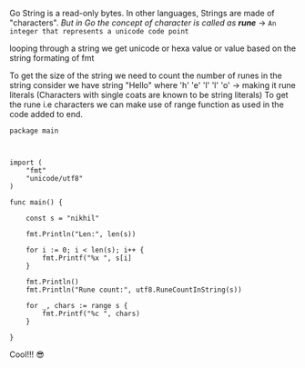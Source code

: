 Go String is a read-only bytes. 
In other languages, Strings are made of "characters".  *But in Go the concept of character is called as **rune*** -> `An integer that represents a unicode code point`

looping through a string we get unicode or hexa value or value based on the string formating of fmt

To get the size of the string we need to count the number of runes in the string 
consider we have string "Hello" where 'h' 'e' 'l' 'l' 'o' -> making it rune literals (Characters with single coats are known to be string literals)
To get the rune i.e characters we can make use of range function as used in the code added to end.

```
package main

  

import (
	"fmt"
	"unicode/utf8"
)

func main() {

	const s = "nikhil"
	
	fmt.Println("Len:", len(s))
	
	for i := 0; i < len(s); i++ {
		fmt.Printf("%x ", s[i]
	}
	
	fmt.Println()
	fmt.Println("Rune count:", utf8.RuneCountInString(s))
	
	for _, chars := range s {
		fmt.Printf("%c ", chars)
	}

}
```
 
 Cool!!! 😎
 